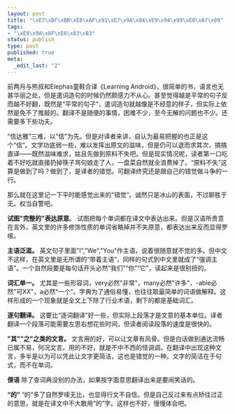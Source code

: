 ```yaml
--- 
layout: post
title: "\xE7\xBF\xBB\xE8\xAF\x91\xE7\x9A\x84\xE9\x94\x99\xE8\xA7\x89"
tags: 
- "\xE9\x9A\x8F\xE6\x83\xB3"
status: publish
type: post
published: true
meta: 
  _edit_last: "2"
---
```

前两月与熊叔和Elephas童鞋合译《Learning Android》，很简单的书，语言也无甚华丽之处，但是遣词造句的时候仍然颇感力不从心。甚至觉得越是平常的句子反而越不好翻，既然是“平常的句子”，遣词造句就越像是不经意的样子，但实际上依然是免不了推敲的。翻译不是随便的事情，困难不少，至今无解的问题也不少。还需要多下些功夫。

“信达雅”三难，以“信”为先。但是对译者来讲，自认为最易把握的也正是这个“信”。文学功底弱一些，难以发挥出原文的滋味，但是仍可以退而求其次，搞搞直译——既然滋味难求，姑且先做到原料不失吧。但是现实情况呢，读者第一口吃着不好吃就直接扔掉筷子骂句娘走了人，一盘菜自然就全浪费掉了。“原料不失”这算是做到了吗？做到了，是译者的错觉。可翻译终究还是跟自己的错觉做斗争的一行。

那么就在这里记一下平时能感觉出来的“错觉“。诚然只是冰山的表面，不过聊胜于无。权当自警吧。

<strong>试图"完整的"表达原意</strong>。
试图把每个单词都在译文中表达出来。但是汉语所贵意在言外，英文里的许多修饰性质的单词省略掉并不失原意，都表达出来反而显得罗嗦。

<strong>主语泛滥。</strong>
英文句子里面"I","We","You"作主语，说着很随意就不觉的多。但中文不这样，在英文里是无所谓的“带着主语”，同样的句式到中文里就成了“强调主语”。一个自然段要是每句话开头必然“我们”“你”“它”，读起来是很别扭的。

<strong>词汇单一。</strong>
尤其是一些形容词，very必然"非常"，many必然"许多"，-able必然"可XX"，a必然“一个”。字典为了通俗易懂，也往往取最简单的词语做解释。这样形成的一个现象就是全文上下除了行业术语，剩下的都是基础词汇。

<strong>逐句翻译。</strong>
这要比“逐词翻译”好一些，但实际上段落才是文意的基本单位。译者翻译一个段落可能需要左思右想花些时间，但读者阅读段落的速度是很快的。

<strong>"其""之"之类的文言。</strong>
文言用的好，可以让文章有风骨。但是白话做到通达流畅已属不易，何况文言。用的不好，就是不中不西的怪调调。在翻译中出现这种文言，多半是以为可以凭此让文字更简洁，这也是错觉的一种。文字的简洁在于句式，而不在单词。

<strong>俚语</strong>
除了查词典没别的办法，如果按字面意思翻译出来是要闹笑话的。

<strong>“的”</strong>
“的”多了自然罗嗦无比，也显得行文不自信。但是自己反过来有点矫往过正的意思，就是在译文中不大敢用“的”字。这样也不好，慢慢体会吧。
